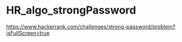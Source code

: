# HR_algo_strongPassword
https://www.hackerrank.com/challenges/strong-password/problem?isFullScreen=true
